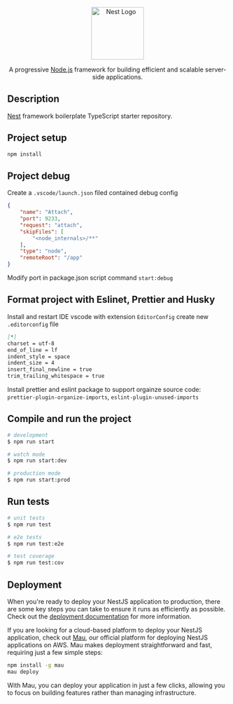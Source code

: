 <p align="center">
  <a href="http://nestjs.com/" target="blank"><img src="https://nestjs.com/img/logo-small.svg" width="120" alt="Nest Logo" /></a>
</p>

<p align="center">A progressive <a href="http://nodejs.org" target="_blank">Node.js</a> framework for building efficient and scalable server-side applications.</p>
  <p align="center">

## Description

[Nest](https://github.com/nestjs/nest) framework boilerplate TypeScript starter repository.

## Project setup

```bash
npm install
```

## Project debug

Create a `.vscode/launch.json` filed contained debug config

```json
{
    "name": "Attach",
    "port": 9233,
    "request": "attach",
    "skipFiles": [
        "<node_internals>/**"
    ],
    "type": "node",
    "remoteRoot": "/app"
}
```

Modify port in package.json script command `start:debug`

## Format project with Eslinet, Prettier and Husky

Install and restart IDE vscode with extension `EditorConfig` create new `.editorconfig` file

```md
[*]
charset = utf-8
end_of_line = lf
indent_style = space
indent_size = 4
insert_final_newline = true
trim_trailing_whitespace = true
```

Install prettier and eslint package to support orgainze source code: `prettier-plugin-organize-imports`, `eslint-plugin-unused-imports`


## Compile and run the project

```bash
# development
$ npm run start

# watch mode
$ npm run start:dev

# production mode
$ npm run start:prod
```

## Run tests

```bash
# unit tests
$ npm run test

# e2e tests
$ npm run test:e2e

# test coverage
$ npm run test:cov
```

## Deployment

When you're ready to deploy your NestJS application to production, there are some key steps you can take to ensure it runs as efficiently as possible. Check out the [deployment documentation](https://docs.nestjs.com/deployment) for more information.

If you are looking for a cloud-based platform to deploy your NestJS application, check out [Mau](https://mau.nestjs.com), our official platform for deploying NestJS applications on AWS. Mau makes deployment straightforward and fast, requiring just a few simple steps:

```bash
npm install -g mau
mau deploy
```

With Mau, you can deploy your application in just a few clicks, allowing you to focus on building features rather than managing infrastructure.

